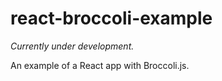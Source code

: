 # react-broccoli-example

_Currently under development._

An example of a React app with Broccoli.js.
